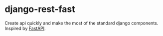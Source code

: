 # django-rest-fast
Create api quickly and make the most of the standard django components. Inspired by [FastAPI](https://fastapi.tiangolo.com/).

